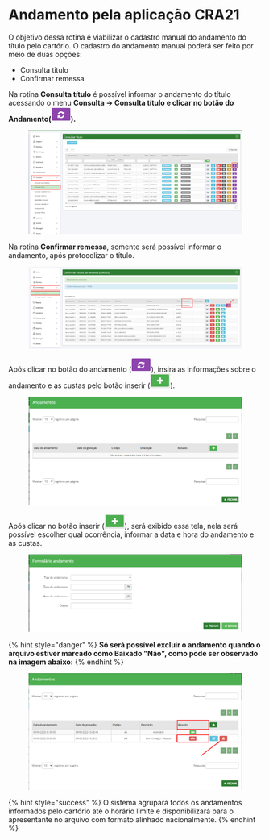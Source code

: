 # Andamento pela aplicação CRA21

O objetivo dessa rotina é viabilizar o cadastro manual do andamento do título pelo cartório. O cadastro do andamento manual poderá ser feito por meio de duas opções:

* Consulta titulo&#x20;
* Confirmar remessa

Na rotina **Consulta título** é possível informar o andamento do título acessando o menu **Consulta -> Consulta título e clicar no botão do Andamento(**![](<../../.gitbook/assets/image (73).png>)**).**

<figure><img src="../../.gitbook/assets/image (74).png" alt=""><figcaption></figcaption></figure>

Na rotina **Confirmar remessa**, somente será possível informar o andamento, após protocolizar o título.&#x20;

<figure><img src="../../.gitbook/assets/image (75).png" alt=""><figcaption></figcaption></figure>

Após clicar no botão do andamento (![](<../../.gitbook/assets/image (76).png>)), insira as informações sobre o andamento e as custas pelo botão inserir (![](<../../.gitbook/assets/image (77).png>)).&#x20;

<figure><img src="../../.gitbook/assets/image (78).png" alt=""><figcaption></figcaption></figure>

Após clicar no botão inserir (![](<../../.gitbook/assets/image (79).png>)), será exibido essa tela, nela será possível escolher qual ocorrência, informar a data e hora do andamento e as custas.&#x20;

<figure><img src="../../.gitbook/assets/image (80).png" alt=""><figcaption></figcaption></figure>

{% hint style="danger" %}
**Só será possível excluir o andamento quando o arquivo estiver marcado como Baixado "Não", como pode ser observado na imagem abaixo:**&#x20;
{% endhint %}

<figure><img src="../../.gitbook/assets/image (82).png" alt=""><figcaption></figcaption></figure>

{% hint style="success" %}
O sistema agrupará todos os andamentos informados pelo cartório até o horário limite e disponibilizará para o apresentante no arquivo com formato alinhado nacionalmente.
{% endhint %}
